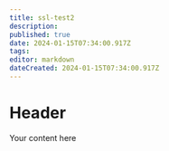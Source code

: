 ```yaml
---
title: ssl-test2
description: 
published: true
date: 2024-01-15T07:34:00.917Z
tags: 
editor: markdown
dateCreated: 2024-01-15T07:34:00.917Z
---
```


# Header
Your content here